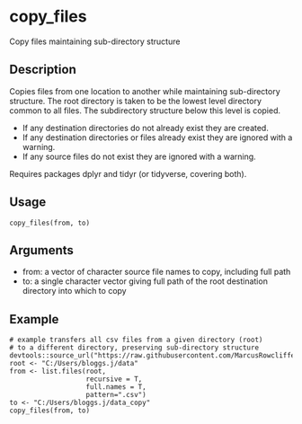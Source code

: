 # copy_files
Copy files maintaining sub-directory structure

## Description
Copies files from one location to another while maintaining sub-directory structure. The root directory is taken to be the lowest level directory common to all files. The subdirectory structure below this level is copied. 
 - If any destination directories do not already exist they are created.
 - If any destination directories or files already exist they are ignored with a warning.
 - If any source files do not exist they are ignored with a warning.

Requires packages dplyr and tidyr (or tidyverse, covering both).

## Usage
    copy_files(from, to)

## Arguments
- from: a vector of character source file names to copy, including full path 
- to: a single character vector giving full path of the root destination directory into which to copy

## Example
    # example transfers all csv files from a given directory (root)
    # to a different directory, preserving sub-directory structure
    devtools::source_url("https://raw.githubusercontent.com/MarcusRowcliffe/copy_files/main/copy_files.R")
    root <- "C:/Users/bloggs.j/data"
    from <- list.files(root, 
                       recursive = T, 
                       full.names = T, 
                       pattern=".csv")
    to <- "C:/Users/bloggs.j/data_copy"
    copy_files(from, to)


